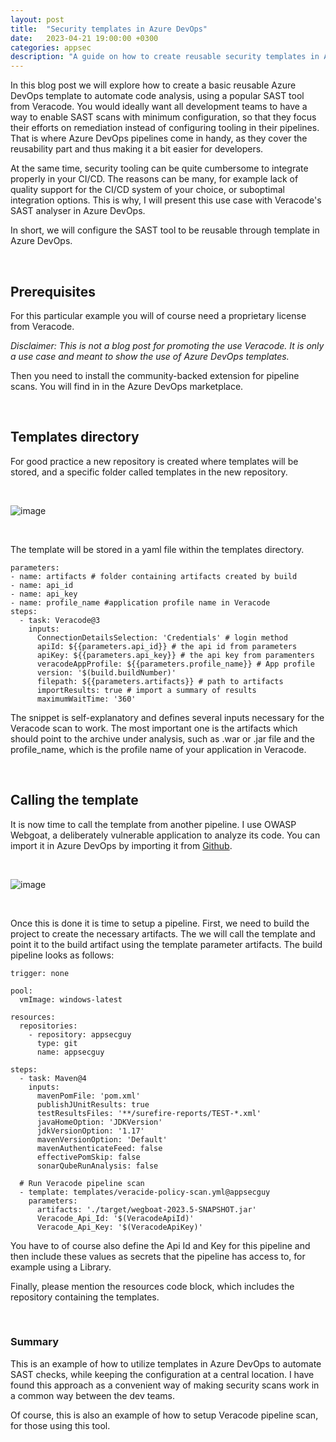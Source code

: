 ```yaml
---
layout: post
title:  "Security templates in Azure DevOps"
date:   2023-04-21 19:00:00 +0300
categories: appsec
description: "A guide on how to create reusable security templates in Azure DevOps"
---
```


In this blog post we will explore how to create a basic reusable Azure DevOps  template to automate code analysis, using a popular SAST tool from Veracode. You would ideally want  all development teams to have a way to enable SAST scans with minimum configuration, so that they focus their efforts on remediation instead of configuring tooling in their pipelines. That is where Azure DevOps pipelines come in handy, as they cover the reusability part and thus making it a bit easier for developers.

At the same time, security tooling can be quite cumbersome to integrate properly in your CI/CD. The reasons can be many, for example lack of quality support for the CI/CD system of your choice, or suboptimal integration options. This is why,  I will present this use case with Veracode's SAST analyser in Azure DevOps.

In short, we will configure the SAST tool to be reusable through template in Azure DevOps.

<br>

## Prerequisites

For this particular example you will of course need a proprietary license from Veracode.

*Disclaimer: This is not a blog post for promoting the use Veracode. It is only a use case and meant to show the use of Azure DevOps templates.*

Then you need to install the community-backed extension for pipeline scans. You will find in in the Azure DevOps marketplace.

<br>

## Templates directory

For good practice a new repository is created where templates will be stored, and a specific folder called templates in the new repository.

<br>

![image]({{site.baseurl}}/docs/assets/images/2023/azure-devops-templates-directory.png "Azure DevOps templates directory")

<br>

The template will be stored in a yaml file within the templates directory.

```
parameters:
- name: artifacts # folder containing artifacts created by build
- name: api_id
- name: api_key
- name: profile_name #application profile name in Veracode
steps:
  - task: Veracode@3
    inputs:
      ConnectionDetailsSelection: 'Credentials' # login method 
      apiId: ${{parameters.api_id}} # the api id from parameters
      apiKey: ${{parameters.api_key}} # the api key from paramenters
      veracodeAppProfile: ${{parameters.profile_name}} # App profile
      version: '$(build.buildNumber)'
      filepath: ${{parameters.artifacts}} # path to artifacts
      importResults: true # import a summary of results
      maximumWaitTime: '360'
```

The snippet is self-explanatory and defines several inputs necessary for the Veracode scan to work. The most important one is the artifacts which should point to the archive under analysis, such as .war or .jar file and the profile_name, which is the profile name of your application in Veracode.

<br>

## Calling the template

It is now time to call the template from another pipeline. I use OWASP Webgoat, a deliberately vulnerable application to analyze its code. You can import it in Azure DevOps by importing it from [Github](https://github.com/WebGoat/WebGoat?ref=appsecguy.se).

<br>

![image]({{site.baseurl}}/docs/assets/images/2023/owasp-webgoat.png "OWASP Webgoat")

<br>

Once this is done it is time to setup a pipeline. First, we need to build the project to create the necessary artifacts. The we will call the template and point it to the build artifact using the template parameter artifacts. The build pipeline looks as follows:

```
trigger: none

pool:
  vmImage: windows-latest

resources:
  repositories:
    - repository: appsecguy
      type: git
      name: appsecguy

steps:
  - task: Maven@4
    inputs:
      mavenPomFile: 'pom.xml'
      publishJUnitResults: true
      testResultsFiles: '**/surefire-reports/TEST-*.xml'
      javaHomeOption: 'JDKVersion'
      jdkVersionOption: '1.17'
      mavenVersionOption: 'Default'
      mavenAuthenticateFeed: false
      effectivePomSkip: false
      sonarQubeRunAnalysis: false

  # Run Veracode pipeline scan
  - template: templates/veracide-policy-scan.yml@appsecguy
    parameters:
      artifacts: './target/wegboat-2023.5-SNAPSHOT.jar' 
      Veracode_Api_Id: '$(VeracodeApiId)'
      Veracode_Api_Key: '$(VeracodeApiKey)'
```

You have to of course also define the Api Id and Key for this pipeline and then include these values as secrets that the pipeline has access to, for example using a Library.

Finally, please mention the resources code block, which includes the repository containing the templates.

<br>

### Summary

This is an example of how to utilize templates in Azure DevOps to automate SAST checks, while keeping the configuration at a central location. I have found this approach as a convenient way of making security scans work in a common way between the dev teams.

Of course, this is also an example of how to setup Veracode pipeline scan, for those using this tool.
